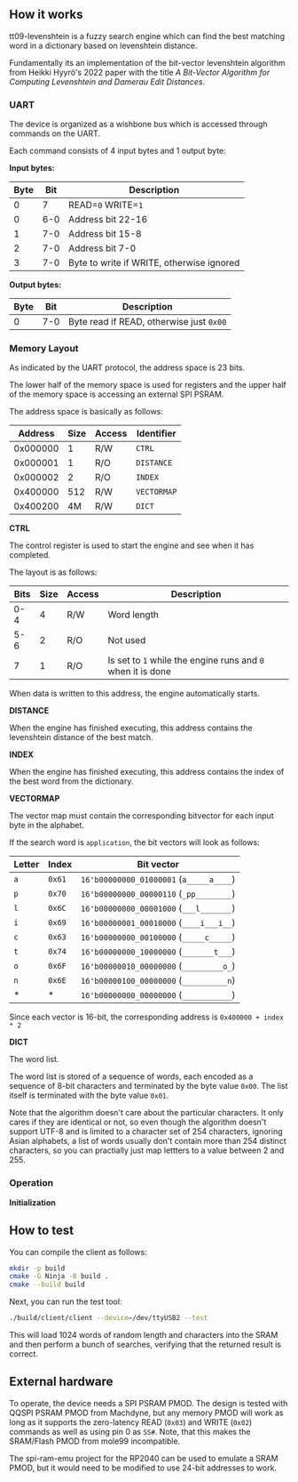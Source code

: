 <!---

This file is used to generate your project datasheet. Please fill in the information below and delete any unused
sections.

You can also include images in this folder and reference them in the markdown. Each image must be less than
512 kb in size, and the combined size of all images must be less than 1 MB.
-->

## How it works

tt09-levenshtein is a fuzzy search engine which can find the best matching word in a dictionary based on levenshtein distance.

Fundamentally its an implementation of the bit-vector levenshtein algorithm from Heikki Hyyrö's 2022 paper with the title *A Bit-Vector Algorithm for Computing Levenshtein and Damerau Edit Distances*.

### UART

The device is organized as a wishbone bus which is accessed through commands on the UART.

Each command consists of 4 input bytes and 1 output byte:

**Input bytes:**

| Byte | Bit | Description                               |
|------|-----|-------------------------------------------|
| 0    | 7   | READ=`0` WRITE=`1`                        |
| 0    | 6-0 | Address bit 22-16                         |
| 1    | 7-0 | Address bit 15-8                          |
| 2    | 7-0 | Address bit 7-0                           |
| 3    | 7-0 | Byte to write if WRITE, otherwise ignored |

**Output bytes:**

| Byte | Bit | Description                              |
|------|-----|------------------------------------------|
| 0    | 7-0 | Byte read if READ, otherwise just `0x00` |


### Memory Layout

As indicated by the UART protocol, the address space is 23 bits.

The lower half of the memory space is used for registers and the upper half of the memory space is accessing an external SPI PSRAM.

The address space is basically as follows:

| Address  | Size | Access | Identifier  |
|----------|------|--------|-------------|
| 0x000000 | 1    | R/W    | `CTRL`      |
| 0x000001 | 1    | R/O    | `DISTANCE`  |
| 0x000002 | 2    | R/O    | `INDEX`     |
| 0x400000 | 512  | R/W    | `VECTORMAP` |
| 0x400200 | 4M   | R/W    | `DICT`      |

**CTRL**

The control register is used to start the engine and see when it has completed.

The layout is as follows:

| Bits | Size | Access | Description                                                 |
|------|------|--------|-------------------------------------------------------------|
| 0-4  | 4    | R/W    | Word length                                                 |
| 5-6  | 2    | R/O    | Not used                                                    |
| 7    | 1    | R/O    | Is set to `1` while the engine runs and `0` when it is done |

When data is written to this address, the engine automatically starts.

**DISTANCE**

When the engine has finished executing, this address contains the levenshtein distance of the best match.

**INDEX**

When the engine has finished executing, this address contains the index of the best word from the dictionary.

**VECTORMAP**

The vector map must contain the corresponding bitvector for each input byte in the alphabet.

If the search word is `application`, the bit vectors will look as follows:

| Letter | Index  | Bit vector                              |
|--------|--------|-----------------------------------------|
| `a`    | `0x61` | `16'b00000000_01000001` (`a_____a____`) |
| `p`    | `0x70` | `16'b00000000_00000110` (`_pp________`) |
| `l`    | `0x6C` | `16'b00000000_00001000` (`___l_______`) |
| `i`    | `0x69` | `16'b00000001_00010000` (`____i___i__`) |
| `c`    | `0x63` | `16'b00000000_00100000` (`_____c_____`) |
| `t`    | `0x74` | `16'b00000000_10000000` (`_______t___`) |
| `o`    | `0x6F` | `16'b00000010_00000000` (`_________o_`) |
| `n`    | `0x6E` | `16'b00000100_00000000` (`__________n`) |
| *      | *      | `16'b00000000_00000000` (`___________`) |

Since each vector is 16-bit, the corresponding address is `0x400000 + index * 2`

**DICT**

The word list.

The word list is stored of a sequence of words, each encoded as a sequence of 8-bit characters and terminated by the byte value `0x00`. The list itself is terminated with the byte value `0x01`.

Note that the algorithm doesn't care about the particular characters. It only cares if they are identical or not, so even though the algorithm doesn't support UTF-8 and is limited to a character set of 254 characters,
ignoring Asian alphabets, a list of words usually don't contain more than 254 distinct characters, so you can practially just map lettters to a value between 2 and 255.

### Operation

**Initialization**



## How to test

You can compile the client as follows:

```sh
mkdir -p build
cmake -G Ninja -B build .
cmake --build build
```

Next, you can run the test tool:

```sh
./build/client/client --device=/dev/ttyUSB2 --test
```

This will load 1024 words of random length and characters into the SRAM and then perform a bunch of searches, verifying that the returned result is correct.

## External hardware

To operate, the device needs a SPI PSRAM PMOD. The design is tested with QQSPI PSRAM PMOD from Machdyne, but any memory PMOD will work as long as it supports the zero-latency READ (`0x03`) and WRITE (`0x02`) commands as well as using pin 0 as `SS#`. Note, that this makes the SRAM/Flash PMOD from mole99 incompatible.

The spi-ram-emu project for the RP2040 can be used to emulate a SRAM PMOD, but it would need to be modified to use 24-bit addresses to work.